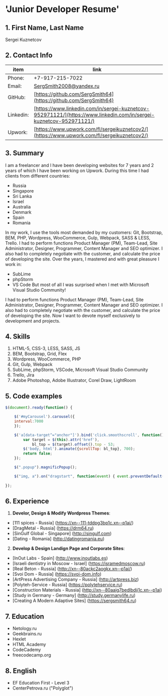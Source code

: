 # 'Junior Developer Resume'

## 1. First Name, Last Name
Sergei Kuznetcov

## 2. Contact Info

item | link
------------ | -------------------------------
Phone: | +7-917-215-7022
Email: | [SergSmith2008@yandex.ru](mailto:SergSmith2008@yandex.ru)
GitHub: | [https://github.com/SergSmith64](https://github.com/SergSmith64)
Linkedin: | [https://www.linkedin.com/in/sergei-kuznetcov-952971121/](https://www.linkedin.com/in/sergei-kuznetcov-952971121/)
Upwork: | [https://www.upwork.com/fl/sergeikuznetcov2/](https://www.upwork.com/fl/sergeikuznetcov2/)

## 3. Summary

I am a freelancer and I have been developing websites for 7 years and 2 years of which I have been working on Upwork.
During this time I had clients from different countries:

* Russia
* Singapore
* Sri Lanka
* Israel
* Australia
* Denmark
* Spain
* Romania

In my work, I use the tools most demanded by my customers: Git, Bootstrap, BEM, PHP, Wordpress, WooCommerce, Gulp, Webpack, SASS & LESS, Trello.
I had to perform functions Product Manager (PM), Team-Lead, Site Administrator, Designer, Programmer, Content Manager and SEO optimizer. I also had to completely negotiate with the customer, and calculate the price of developing the site.
Over the years, I mastered and with great pleasure I work in:
* SubLime
* phpStorm
* VS Code
But most of all I was surprised when I met with Microsoft Visual Studio Community!

I had to perform functions Product Manager (PM), Team-Lead, Site Administrator, Designer, Programmer, Content Manager and SEO optimizer. I also had to completely negotiate with the customer, and calculate the price of developing the site.
Now I want to devote myself exclusively to development and projects.

## 4. Skills

1. HTML-5, CSS-3, LESS, SASS, JS
2. BEM, Bootstrap, Grid, Flex
3. Wordpress, WooCommerce, PHP
4. Git, Gulp, Webpack
5. SubLime, phpStorm, VSCode, Microsoft Visual Studio Community
6. Trello, Jira
7. Adobe Photoshop, Adobe Illustrator, Corel Draw, LightRoom

## 5. Code examples

~~~javascript
$(document).ready(function() {

	$('#myCarousel').carousel({
	interval:7000
	});

	$('a[data-target^="anchor"]').bind('click.smoothscroll', function(){
		var target = $(this).attr('href'),
			bl_top = $(target).offset().top - 53;
		$('body, html').animate({scrollTop: bl_top}, 700);
		return false;
	});

	$(".popup").magnificPopup();

	$("img, a").on("dragstart", function(event) { event.preventDefault(); });
	
});
~~~

## 6. Experience

1. **Develor, Design & Modify Wordpress Themes**:
  * [111 spices - Russia] (https://xn--111-tddpg3bp1c.xn--p1ai/)
  * [DragMetal - Russia] (https://drm64.ru)
  * [SinGulf Global - Singapore] (http://singulf.com)
  * [Dating - Romania] (http://datingromania.eu)

2. **Develop & Design Landign Page and Corporate Sites**:
  * [InOut Labs - Spain] (http://www.inoutlabs.es)
  * [Israeli dentistry in Moscow - Israel] (https://isramedmoscow.ru)
  * [Real Beton - Russia] (http://xn--80ackc2aogkx.xn--p1ai/)
  * [Svoi Dom - Russia] (https://svoi-dom.info)
  * [ArtPress Advertising Company - Russia] (http://artpress.biz)
  * [Polyteh-Service - Russia] (https://polytehservice.ru)
  * [Construction Materials - Russia] (http://xn--80aaig7bedlbdji1c.xn--p1ai)
  * [Study in Germany - Germany] (http://study.germanylife.ru)
  * [Creating A Modern Adaptive Sites] (https://sergsmith64.ru)

## 7. Education

* Netology.ru
* Geekbrains.ru
* Hexlet
* HTML Academy
* CodeCademy
* freecodecamp.org

## 8. English

* EF Education First - Level 3
* CenterPetrova.ru ("Polyglot")